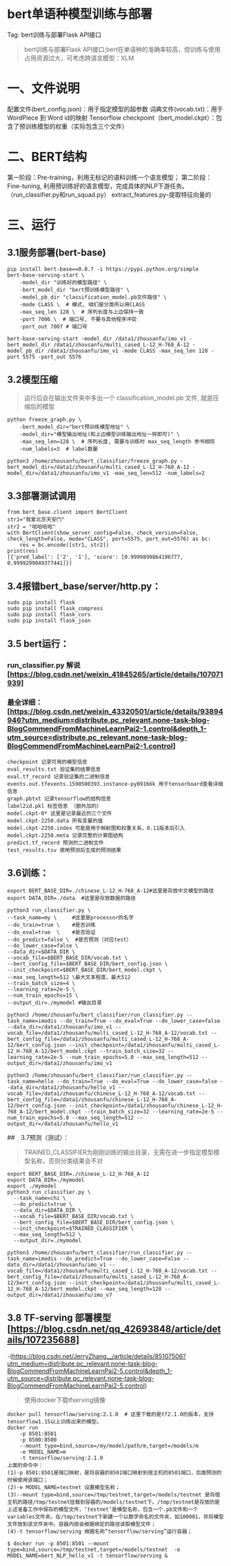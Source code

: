 # bert单语种模型训练与部署
Tag: bert训练与部署Flask API接口
> bert训练与部署Flask API接口;bert在单语种的准确率较高，但训练与使用占用资源过大，可考虑跨语言模型：XLM

# 一、文件说明
配置文件(bert_config.json)：用于指定模型的超参数
词典文件(vocab.txt)：用于WordPiece 到 Word id的映射
Tensorflow checkpoint（bert_model.ckpt）：包含了预训练模型的权重（实际包含三个文件）

# 二、BERT结构
第一阶段：Pre-training，利用无标记的语料训练一个语言模型；
第二阶段：Fine-tuning, 利用预训练好的语言模型，完成具体的NLP下游任务。（run_classifier.py和run_squad.py）
extract_features.py-提取特征向量的



# 三、运行
## 3.1服务部署(bert-base)
```
pip install bert-base==0.0.7 -i https://pypi.python.org/simple
bert-base-serving-start \
    -model_dir "训练好的模型路径" \
    -bert_model_dir "bert预训练模型路径" \
    -model_pb_dir "classification_model.pb文件路径" \
    -mode CLASS \  # 模式, 咱们是分类所以用CLASS
    -max_seq_len 128 \  # 序列长度与上边保持一致
    -port 7006 \  # 端口号, 不要与其他程序冲突
    -port_out 7007 # 端口号

bert-base-serving-start -model_dir /data1/zhousanfu/imo_v1 -bert_model_dir /data1/zhousanfu/multi_cased_L-12_H-768_A-12 -model_pb_dir /data1/zhousanfu/imo_v1 -mode CLASS -max_seq_len 128 -port 5575 -port_out 5576
```

## 3.2模型压缩
> 运行后会在输出文件夹中多出一个 classification_model.pb 文件, 就是压缩后的模型
```
python freeze_graph.py \
    -bert_model_dir="bert预训练模型地址" \
    -model_dir="模型输出地址(和上边模型训练输出地址一样即可)" \
    -max_seq_len=128 \  # 序列长度, 需要与训练时 max_seq_length 参书相同
    -num_labels=3  # label数量

python3 /home/zhousanfu/bert_classifier/freeze_graph.py -bert_model_dir=/data1/zhousanfu/multi_cased_L-12_H-768_A-12 -model_dir=/data1/zhousanfu/imo_v1 -max_seq_len=512 -num_labels=2
```

## 3.3部署测试调用
```
from bert_base.client import BertClient
str1="我爱北京天安门"
str2 = "哈哈哈哈"
with BertClient(show_server_config=False, check_version=False, check_length=False, mode="CLASS", port=5575, port_out=5576) as bc:
    res = bc.encode([str1, str2])
print(res)
[{'pred_label': ['2', '1'], 'score': [0.9999899864196777, 0.9999299049377441]}]
```

## 3.4报错bert_base/server/http.py：
```
sudo pip install flask 
sudo pip install flask_compress
sudo pip install flask_cors
sudo pip install flask_json
```

## 3.5 bert运行：
### run_classifier.py 解说[https://blog.csdn.net/weixin_41845265/article/details/107071939]
### 最全详细：[https://blog.csdn.net/weixin_43320501/article/details/93894946?utm_medium=distribute.pc_relevant.none-task-blog-BlogCommendFromMachineLearnPai2-1.control&depth_1-utm_source=distribute.pc_relevant.none-task-blog-BlogCommendFromMachineLearnPai2-1.control]
```
checkpoint 记录可用的模型信息
eval_results.txt 验证集的结果信息
eval.tf_record 记录验证集的二进制信息
events.out.tfevents.1590500393.instance-py09166k 用于tensorboard查看详细信息
graph.pbtxt 记录tensorflow的结构信息
label2id.pkl 标签信息 （额外加的）
model.ckpt-0* 这里是记录最近的三个文件
model.ckpt-2250.data 所有变量的值
model.ckpt-2250.index 可能是用于映射图和权重关系，0.11版本后引入
model.ckpt-2250.meta 记录完整的计算图结构
predict.tf_record 预测的二进制文件
test_results.tsv 使用预测后生成的预测结果
```

## 3.6训练：
```
export BERT_BASE_DIR=./chinese_L-12_H-768_A-12#这里是存放中文模型的路径
export DATA_DIR=./data  #这里是存放数据的路径
 
python3 run_classifier.py \
--task_name=my \     #这里是processor的名字
--do_train=true \    #是否训练
--do_eval=true  \    #是否验证
--do_predict=false \  #是否预测（对应test）
--do_lower_case=false \
--data_dir=$DATA_DIR \ 
--vocab_file=$BERT_BASE_DIR/vocab.txt \
--bert_config_file=$BERT_BASE_DIR/bert_config.json \
--init_checkpoint=$BERT_BASE_DIR/bert_model.ckpt \
--max_seq_length=512 \最大文本程度，最大512
--train_batch_size=4 \
--learning_rate=2e-5 \
--num_train_epochs=15 \
--output_dir=./mymodel #输出目录

python3 /home/zhousanfu/bert_classifier/run_classifier.py --task_name=imodis --do_train=True --do_eval=True --do_lower_case=false --data_dir=/data1/zhousanfu/imo_v1 --vocab_file=/data1/zhousanfu/multi_cased_L-12_H-768_A-12/vocab.txt --bert_config_file=/data1/zhousanfu/multi_cased_L-12_H-768_A-12/bert_config.json --init_checkpoint=/data1/zhousanfu/multi_cased_L-12_H-768_A-12/bert_model.ckpt --train_batch_size=32 --learning_rate=2e-5 --num_train_epochs=5.0 --max_seq_length=512 --output_dir=/data1/zhousanfu/imo_v1

python3 /home/zhousanfu/bert_classifier/run_classifier.py --task_name=hello --do_train=True --do_eval=True --do_lower_case=false --data_dir=/data1/zhousanfu/hello_v1 --vocab_file=/data1/zhousanfu/chinese_L-12_H-768_A-12/vocab.txt --bert_config_file=/data1/zhousanfu/chinese_L-12_H-768_A-12/bert_config.json --init_checkpoint=/data1/zhousanfu/chinese_L-12_H-768_A-12/bert_model.ckpt --train_batch_size=32 --learning_rate=2e-5 --num_train_epochs=5.0 --max_seq_length=512 --output_dir=/data1/zhousanfu/hello_v1
```

##　3.7预测（测试）：
> TRAINED_CLASSIFIER为刚刚训练的输出目录，无需在进一步指定模型模型名称，否则分类结果会不对
```
export BERT_BASE_DIR=./chinese_L-12_H-768_A-12
export DATA_DIR=./mymodel
export ./mymodel
python3 run_classifier.py \
  --task_name=chi \
  --do_predict=true \
  --data_dir=$DATA_DIR \
  --vocab_file=$BERT_BASE_DIR/vocab.txt \
  --bert_config_file=$BERT_BASE_DIR/bert_config.json \
  --init_checkpoint=$TRAINED_CLASSIFIER \
  --max_seq_length=512 \
  --output_dir=./mymodel

python3 /home/zhousanfu/bert_classifier/run_classifier.py --task_name=imodis --do_predict=True --do_lower_case=False --data_dir=/data1/zhousanfu/imo_v1 --vocab_file=/data1/zhousanfu/multi_cased_L-12_H-768_A-12/vocab.txt --bert_config_file=/data1/zhousanfu/multi_cased_L-12_H-768_A-12/bert_config.json --init_checkpoint=/data1/zhousanfu/multi_cased_L-12_H-768_A-12/bert_model.ckpt --max_seq_length=128 --output_dir=/data1/zhousanfu/imo_v7
```

## 3.8 TF-serving 部署模型[https://blog.csdn.net/qq_42693848/article/details/107235688]
-(https://blog.csdn.net/JerryZhang__/article/details/85107506?utm_medium=distribute.pc_relevant.none-task-blog-BlogCommendFromMachineLearnPai2-5.control&depth_1-utm_source=distribute.pc_relevant.none-task-blog-BlogCommendFromMachineLearnPai2-5.control)
> 使用docker下载tfserving镜像
```
docker pull tensorflow/serving:2.1.0  # 这里下载的是tf2.1.0的版本，支持tensorflow1.15以上训练出来的模型。
docker run 
    -p 8501:8501 
    -p 8500:8500 
    --mount type=bind,source=/my/model/path/m,target=/models/m 
    -e MODEL_NAME=m 
    -t tensorflow/serving:2.1.0
上面的命令中：
(1)-p 8501:8501是端口映射，是将容器的8501端口映射到宿主机的8501端口，后面预测的时候使用该端口；
(2)-e MODEL_NAME=testnet 设置模型名称；
(3)--mount type=bind,source=/tmp/testnet,target=/models/testnet 是将宿主机的路径/tmp/testnet挂载到容器的/models/testnet下。/tmp/testnet是存放的是上述准备工作中保存的模型文件，‘testnet’是模型名称，包含一个.pb文件和一个variables文件夹，在/tmp/testnet下新建一个以数字命名的文件夹，如100001，并将模型文件放到该文件夹中。容器内部会根据绑定的路径读取模型文件；
(4)-t tensorflow/serving 根据名称“tensorflow/serving”运行容器；

$ docker run -p 8501:8501 --mount type=bind,source=/tmp/testnet,target=/models/testnet  -e MODEL_NAME=bert_NLP_hello_v1 -t tensorflow/serving &
```

